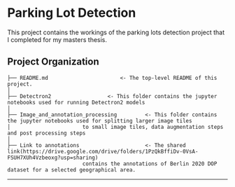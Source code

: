 Parking Lot Detection
====================================

This project contains the workings of the parking lots detection project that I completed for my masters thesis.

Project Organization
------------


	├── README.md             		    <- The top-level README of this project.
	│
	├── Detectron2			  	    <- This folder contains the jupyter notebooks used for running Detectron2 models
	│
	├── Image_and_annotation_processing         <- This folder contains the jupyter notebooks used for splitting larger image tiles
	│						to small image tiles, data augmentation steps and post processing steps
	│
	├── Link to annotations                     <- The shared link(https://drive.google.com/drive/folders/1PzQkBffiDv-0VsA-FSUH7XUh4Vzbeoxg?usp=sharing)
							contains the annotations of Berlin 2020 DOP dataset for a selected geographical area.

--------
